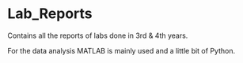 # Lab_Reports
Contains all the reports of labs done in 3rd &amp; 4th years.

For the data analysis MATLAB is mainly used and a little bit of Python.
